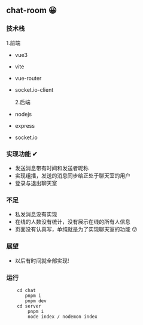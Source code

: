 ## chat-room 😀

### 技术栈

1.前端

- vue3
- vite
- vue-router
- socket.io-client

  2.后端

- nodejs
- express
- socket.io

### 实现功能 ✔

- 发送消息带有时间和发送者昵称
- 实现组播，发送的消息同步给正处于聊天室的用户
- 登录与退出聊天室

### 不足

- 私发消息没有实现
- 在线的人数没有统计，没有展示在线的所有人信息
- 页面没有认真写，单纯就是为了实现聊天室的功能 😜

### 展望

- 以后有时间就全部实现!

### 运行

```
    cd chat
       pnpm i
       pnpm dev
    cd server
        pnpm i
        node index / nodemon index
```
